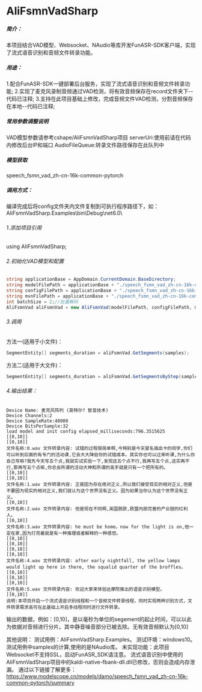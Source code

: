 # AliFsmnVadSharp
##### 简介：
本项目结合VAD模型、Websocket、NAudio等库开发FunASR-SDK客户端，实现了流式语音识别和音频文件转录功能。
##### 用途：
1.配合FunASR-SDK一键部署后台服务，实现了流式语音识别和音频文件转录功能;
2.实现了麦克风录制音频通过VAD检测，将有效音频保存在record文件夹下--代码已注释;
3.支持在此项目基础上修改，完成音频文件VAD检测，分割音频保存在本地--代码已注释;

##### 常用参数调整说明
VAD模型参数请参考cshape/AliFsmnVadSharp项目
serverUri:使用前请在代码内修改后台IP和端口
AudioFileQueue:转录文件路径保存在此队列中
##### 模型获取
speech_fsmn_vad_zh-cn-16k-common-pytorch
##### 调用方式：
编译完成后将config文件夹内文件复制到可执行程序路径下，如：AliFsmnVadSharp.Examples\bin\Debug\net6.0\
###### 1.添加项目引用
using AliFsmnVadSharp;

###### 2.初始化VAD模型和配置
```csharp
string applicationBase = AppDomain.CurrentDomain.BaseDirectory;
string modelFilePath = applicationBase + "./speech_fsmn_vad_zh-cn-16k-common-pytorch/model.onnx";
string configFilePath = applicationBase + "./speech_fsmn_vad_zh-cn-16k-common-pytorch/vad.yaml";
string mvnFilePath = applicationBase + "./speech_fsmn_vad_zh-cn-16k-common-pytorch/vad.mvn";
int batchSize = 2;//批量解码
AliFsmnVad aliFsmnVad = new AliFsmnVad(modelFilePath, configFilePath, mvnFilePath, batchSize);
```
###### 3.调用
方法一(适用于小文件)：
```csharp
SegmentEntity[] segments_duration = aliFsmnVad.GetSegments(samples);
```
方法二(适用于大文件)：
```csharp
SegmentEntity[] segments_duration = aliFsmnVad.GetSegmentsByStep(samples);
```
###### 4.输出结果：
```
Device Name: 麦克风阵列 (英特尔? 智音技术)
Device Channels:2
Device SampleRate:48000
Device BitsPerSample:32
load model and init config elapsed_milliseconds:796.3515625
[[0,10]]
[[0,10]]
文件名称:0.wav 文件转录内容: 试错的过程很简单啊,今特别是今天冒名插血卡的同学,你们可以听到后面的有专门的活动课,它会大大降低你的试错成本。其实你也可以过来听课,为什么你自己写嘛?我先今天写五个点,我就实试实验一下,发现这五个点不行,我再写五个点,这实再不行,那再写五个点嘛,你总会所谓的活动大神和所谓的高手就是只有一个把所有的。
[[0,10]]
[[0,10]]
文件名称:1.wav 文件转录内容: 正是因为存在绝对正义,所以我们接受现实的相对正义,但是不要因为现实的相对正义,我们就认为这个世界没有正义。因为如果当你认为这个世界没有正义。
[[0,10]]
文件名称:2.wav 文件转录内容: 但是现在不同啊,英国脱欧,欧盟内部完善的产业链的红利人。
[[0,10]]
文件名称:3.wav 文件转录内容: he must be home。now for the light is on,他一定在家,因为灯亮着就是有一种推理或者解释的一种感觉。
[[0,10]]
[[0,10]]
[[0,10]]
[[0,10]]
文件名称:4.wav 文件转录内容: after early nightfall, the yellow lamps would light up here in there, the squalid quarter of the broffles。
[[0,10]]
[[0,10]]
[[0,10]]
文件名称:5.wav 文件转录内容: 欢迎大家来体验达摩院推出的语音识别模型。
[[0,10]]
说明:本项目开启一个流式语音识别线程和一个音频文件转录线程，同时实现两种识别方式，文件转录需求高可在此基础上开启多线程同时进行文件转录。
```
输出的数据，例如：[0,10]，是以毫秒为单位的segement的起止时间，可以以此为依据对音频进行分片。其中静音噪音部分已被去除。无有效音频默认为[0,10]

其他说明：
测试用例：AliFsmnVadSharp.Examples。
测试环境：windows10。
测试用例中samples的计算,使用的是NAudio库。
未实现功能：此项目Websocket不支持SSL，启动FunASR_SDK请注意。
流式语音识别中使用的AliFsmnVadSharp项目中的kaldi-native-fbank-dll.dll已修改，否则会造成内存泄漏。
通过以下链接了解更多：
https://www.modelscope.cn/models/damo/speech_fsmn_vad_zh-cn-16k-common-pytorch/summary
